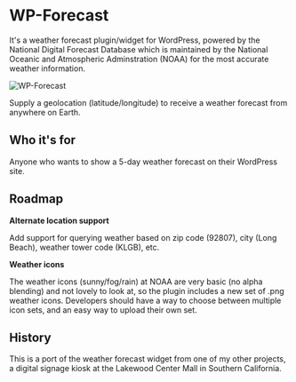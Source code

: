 WP-Forecast
===========

It's a weather forecast plugin/widget for WordPress, powered by the National Digital Forecast Database which is maintained by the National Oceanic and Atmospheric Adminstration (NOAA) for the most accurate weather information.

![WP-Forecast](http://files.glassocean.net/github/wp-forecast.png)

Supply a geolocation (latitude/longitude) to receive a weather forecast from anywhere on Earth.

Who it's for
------------

Anyone who wants to show a 5-day weather forecast on their WordPress site.

Roadmap
-------

**Alternate location support**

Add support for querying weather based on zip code (92807), city (Long Beach), weather tower code (KLGB), etc.

**Weather icons**

The weather icons (sunny/fog/rain) at NOAA are very basic (no alpha blending) and not lovely to look at, so the plugin includes a new set of .png weather icons. Developers should have a way to choose between multiple icon sets, and an easy way to upload their own set.

History
-------

This is a port of the weather forecast widget from one of my other projects, a digital signage kiosk at the Lakewood Center Mall in Southern California.
